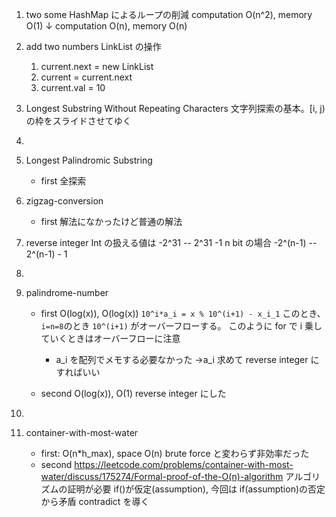 1. two some
   HashMap によるループの削減
   computation O(n^2), memory O(1)
   ↓
   computation O(n), memory O(n)

2. add two numbers
   LinkList の操作

   1. current.next = new LinkList
   2. current = current.next
   3. current.val = 10

3. Longest Substring Without Repeating Characters
   文字列探索の基本。[i, j)の枠をスライドさせてゆく

4.

5. Longest Palindromic Substring

   - first
     全探索

6. zigzag-conversion

   - first
     解法になかったけど普通の解法

7. reverse integer
   Int の扱える値は -2^31 -- 2^31 -1
   n bit の場合 -2^(n-1) -- 2^(n-1) - 1

8.

9. palindrome-number

   - first O(log(x)), O(log(x))
     `10^i*a_i = x % 10^(i+1) - x_i_1`
     このとき、`i=n=8`のとき `10^(i+1)` がオーバーフローする。
     このように for で i 乗していくときはオーバーフローに注意

     - a_i を配列でメモする必要なかった →a_i 求めて reverse integer にすればいい

   - second O(log(x)), O(1)
     reverse integer にした

10.

11. container-with-most-water

    - first: O(n\*h_max), space O(n)
      brute force と変わらず非効率だった
    - second
      https://leetcode.com/problems/container-with-most-water/discuss/175274/Formal-proof-of-the-O(n)-algorithm
      アルゴリズムの証明が必要
      if()が仮定(assumption), 今回は if(assumption)の否定から矛盾 contradict を導く
